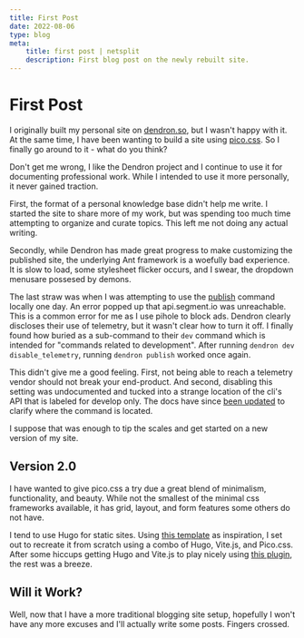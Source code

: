 ```yaml
---
title: First Post
date: 2022-08-06
type: blog
meta:
    title: first post | netsplit
    description: First blog post on the newly rebuilt site.
---
```


# First Post

I originally built my personal site on [dendron.so](https://www.dendron.so/),
but I wasn't happy with it. At the same time, I have been wanting to build a
site using [pico.css](https://picocss.com). So I finally go around to it - what
do you think?

Don't get me wrong, I like the Dendron project and I continue to use it for
documenting professional work. While I intended to use it more personally, it
never gained traction.

First, the format of a personal knowledge base didn't help me write. I started
the site to share more of my work, but was spending too much time attempting to
organize and curate topics. This left me not doing any actual writing.

Secondly, while Dendron has made great progress to make customizing the
published site, the underlying Ant framework is a woefully bad experience. It is
slow to load, some stylesheet flicker occurs, and I swear, the dropdown menusare
possesed by demons.

The last straw was when I was attempting to use the
[publish](https://wiki.dendron.so/notes/4ushYTDoX0TYQ1FDtGQSg/) command locally
one day. An error popped up that api.segment.io was unreachable. This is a
common error for me as I use pihole to block ads. Dendron clearly discloses
their use of telemetry, but it wasn't clear how to turn it off. I finally found
how buried as a sub-command to their `dev` command which is intended for
"commands related to development". After running
`dendron dev disable_telemetry`, running `dendron publish` worked once again.

This didn't give me a good feeling. First, not being able to reach a telemetry
vendor should not break your end-product. And second, disabling this setting was
undocumented and tucked into a strange location of the cli's API that is labeled
for develop only. The docs have since
[been updated](https://wiki.dendron.so/notes/84df871b-9442-42fd-b4c3-0024e35b5f3c/#how-to-opt-out-of-data-collection)
to clarify where the command is located.

I suppose that was enough to tip the scales and get started on a new version of
my site.

## Version 2.0

I have wanted to give pico.css a try due a great blend of minimalism,
functionality, and beauty. While not the smallest of the minimal css frameworks
available, it has grid, layout, and form features some others do not have.

I tend to use Hugo for static sites. Using
[this template](https://github.com/LukasJoswiak/etch) as inspiration, I set out
to recreate it from scratch using a combo of Hugo, Vite.js, and Pico.css. After
some hiccups getting Hugo and Vite.js to play nicely using
[this plugin](https://github.com/DcBD/vite-hugo-plugin), the rest was a breeze.

## Will it Work?

Well, now that I have a more traditional blogging site setup, hopefully I won't
have any more excuses and I'll actually write some posts. Fingers crossed.
